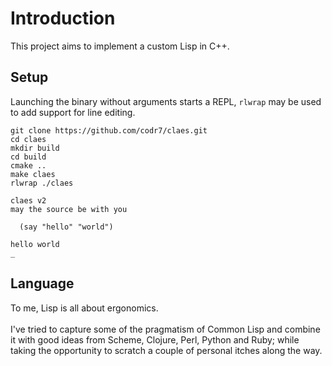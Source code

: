 # Introduction
This project aims to implement a custom Lisp in C++.

## Setup
Launching the binary without arguments starts a REPL, `rlwrap` may be used to add support for line editing.

```
git clone https://github.com/codr7/claes.git
cd claes
mkdir build
cd build
cmake ..
make claes
rlwrap ./claes

claes v2
may the source be with you

  (say "hello" "world")

hello world
_
```

## Language
To me, Lisp is all about ergonomics.<br/>
<br/>
I've tried to capture some of the pragmatism of Common Lisp and combine it with good ideas from Scheme, Clojure, Perl, Python and Ruby; while taking the opportunity to scratch a couple of personal itches along the way.
